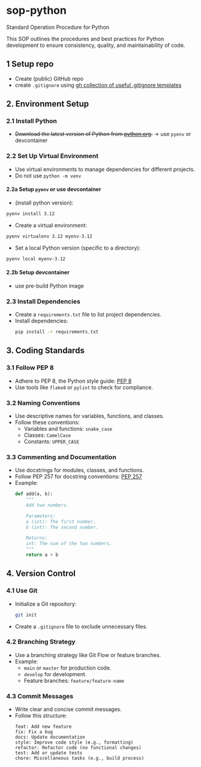 # sop-python
Standard Operation Procedure for Python

This SOP outlines the procedures and best practices for Python development to ensure consistency, quality, and maintainability of code.

## 1 Setup repo
- Create (public) GitHub repo
-  create `.gitignore` using [gh collection of useful .gitignore templates](https://github.com/github/gitignore)

## 2. Environment Setup

### 2.1 Install Python
- ~~Download the latest version of Python from [python.org](https://www.python.org/downloads/).~~ -> use `pyenv` or devcontainer

### 2.2 Set Up Virtual Environment
- Use virtual environments to manage dependencies for different projects.
-  Do not use `python -m venv`

#### 2.2a Setup `pyenv` or use devcontainer
- (install python version):
```bash
pyenv install 3.12
```
- Create a virtual environment:
```bash
pyenv virtualenv 3.12 myenv-3.12
```
- Set a local Python version (specific to a directory):
```bash
pyenv local myenv-3.12
```

#### 2.2b Setup devcontainer
- use pre-build Python image

### 2.3 Install Dependencies
- Create a `requirements.txt` file to list project dependencies.
- Install dependencies:
  ```bash
  pip install -r requirements.txt
  ```

## 3. Coding Standards

### 3.1 Follow PEP 8
- Adhere to PEP 8, the Python style guide: [PEP 8](https://www.python.org/dev/peps/pep-0008/)
- Use tools like `flake8` or `pylint` to check for compliance.

### 3.2 Naming Conventions
- Use descriptive names for variables, functions, and classes.
- Follow these conventions:
  - Variables and functions: `snake_case`
  - Classes: `CamelCase`
  - Constants: `UPPER_CASE`

### 3.3 Commenting and Documentation
- Use docstrings for modules, classes, and functions.
- Follow PEP 257 for docstring conventions: [PEP 257](https://www.python.org/dev/peps/pep-0257/)
- Example:
  ```python
  def add(a, b):
      """
      Add two numbers.

      Parameters:
      a (int): The first number.
      b (int): The second number.

      Returns:
      int: The sum of the two numbers.
      """
      return a + b
  ```

## 4. Version Control

### 4.1 Use Git
- Initialize a Git repository:
  ```bash
  git init
  ```
- Create a `.gitignore` file to exclude unnecessary files.

### 4.2 Branching Strategy
- Use a branching strategy like Git Flow or feature branches.
- Example:
  - `main` or `master` for production code.
  - `develop` for development.
  - Feature branches: `feature/feature-name`

### 4.3 Commit Messages
- Write clear and concise commit messages.
- Follow this structure:
  ```
  feat: Add new feature
  fix: Fix a bug
  docs: Update documentation
  style: Improve code style (e.g., formatting)
  refactor: Refactor code (no functional changes)
  test: Add or update tests
  chore: Miscellaneous tasks (e.g., build process)
  ```


